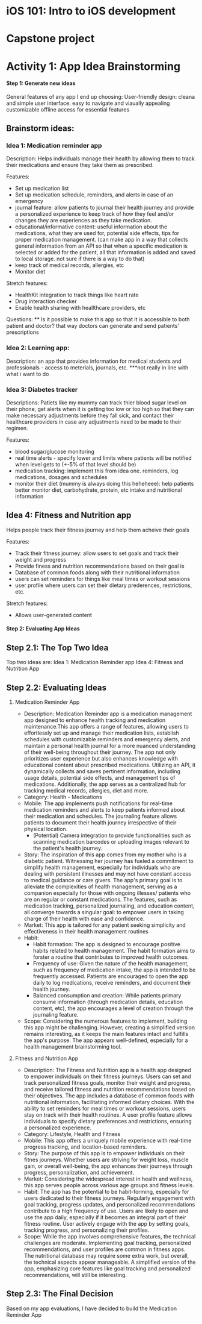 # iOS 101: Intro to iOS development
# Capstone project 
# Activity 1: App Idea Brainstorming

#### Step 1: Generate new ideas

General features of any app I end up choosing:
User-friendly design: cleana and simple user interface. easy to navigate and viaually appealing
customizable 
offline access for essential features

## Brainstorm ideas:
### Idea 1: Medication reminder app

Description: Helps individuals manage their health by allowing them to track their medications and ensure they take them as prescribed. 

Features:
- Set up medication list 
- Set up medication schedule, reminders, and alerts in case of an emergency
- journal feature: allow patients to journal their health journey and provide a personalized experience to keep track of how they feel and/or changes they are experiences as they take medication. 
- educational/informative content: useful information about the medications, what they are used for, potential side effects, tips for proper medication management. (can make app in a way that collects general information from an API so that when a specific medication is selected or added for the patient, all that information is added and saved to local storage. not sure if there is a way to do that)
- keep track of medical records, allergies, etc
- Monitor diet

Stretch features:
* HealthKit integration to track things like heart rate
* Drug interaction checker
* Enable health sharing with heallthcare providers, etc


Questions:
** Is it possible to make this app so that it is accessible to both patient and doctor? that way doctors can generate and send patients' prescriptions

### Idea 2: Learning app: 

Description: an app that provides information for medical students and professionals - access to meterials, journals, etc.
***not really in line with what i want to do


### Idea 3: Diabetes tracker
Descriptions: Patiets like my mummy can track thier blood sugar level on their phone, get alerts when it is getting too low or too high so that they can make necessary adjustments before they fall sick, and contact their healthcare providers in case any adjustments need to be made to their regimen.

Features:
- blood sugar/glucose monitoring
- real time alerts - specify lower and limits where patients will be notified when level gets to (+-5% of that level should be)
- medication tracking: implement this from idea one. reminders, log medications, dosages and schedules
- monitor their diet (mummy is always doing this heheheee): help patients better monitor diet, carbohydrate, protein, etc intake and nutritional information

## Idea 4: Fitness and Nutrition app
Helps people track their fitness journey and help them acheive their goals

Features:
- Track their fitness journey: allow users to set goals and track their weight and progress
- Provide finess and nutrition recommendations based on their goal is 
- Database of common foods along with their nutritional information
- users can set reminders for things like meal times or workout sessions
- user profile where users can set their dietary prederences, restrictions, etc. 

Stretch features:
- Allows user-generated content


#### Step 2: Evaluating App Ideas
## Step 2.1: The Top Two Idea
Top two ideas are:
Idea 1: Medication Reminder app
Idea 4: Fitness and Nutrition App

## Step 2.2: Evaluating Ideas
1. Medication Reminder App
    - Description: Medication Reminder app is a medication management app designed to enhance health tracking and medication maintenance.This app offers a range of features, allowing users to effortlessly set up and manage their medication lists, establish schedules with customizable reminders and emergency alerts, and maintain a personal health journal for a more nuanced understanding of their well-being throughout their journey. The app not only prioritizes user experience but also enhances knowledge with educational content about prescribed medications. Utilizing an API, it dynamically collects and saves pertinent information, including usage details, potential side effects, and management tips of medications. Additionally, the app serves as a centralized hub for tracking medical records, allergies, diet and more. 
    - Category: Health - Medications
    - Mobile: The app implements push notifications for real-time medication reminders and alerts to keep patients informed about their medication and schedules. The journaling feature allows patients to document their health journey irrespective of their physical location. 
        - (Potential) Camera integration to provide functionalities such as scanning medication barcodes or uploading images relevant to the patient's health journey. 
    - Story: The inspiration of this app comes from my mother who is a diabetic patient. Witnessing her journey has fueled a commitment to simplify health management, especially for individuals who are dealing with persistent illnesses and may not have constant access to medical guidance or care givers. The app's primary goal is to alleviate the complexities of health management, serving as a companion especially for those with ongoing illesses/ patients who are on regular or constant medications. The features, such as medication tracking, personalized journaling, and education content, all converge towards a singular goal: to empower users in taking charge of their health with ease and confidence. 
    - Market: This app is tailored for any patient seeking simplicity and effectiveness in their health management routines 
    - Habit:
        - Habit formation: The app is designed to encourage positive habits related to health management. The habit formation aims to forster a routine that contributes to improved health outcomes. 
        - Frequency of use: Given the nature of the health management, such as frequency of medication intake, the app is intended to be frequently accessed. Patients are encouraged to open the app daily to log medications, receive reminders, and document their health journey. 
        - Balanced consumption and creation: While patients primary consume information (through medication details, education content, etc), the app encourages a level of creation through the journaling feature. 
    - Scope: Considering the numerous features to implement, building this app might be challenging. However, creating a simplified version remains interesting, as it keeps the main features intact and fulfills the app's purpose. The app appears well-defined, especially for a health management brainstorming tool.

2. Fitness and Nutrition App
    - Description: The Fitness and Nutrition app is a health app designed to empower individuals on their fitness journeys. Users can set and track personalized fitness goals, monitor their weight and progress, and receive tailored fitness and nutrition recommendations based on their objectives. The app includes a database of common foods with nutritional information, facilitating informed dietary choices. With the ability to set reminders for meal times or workout sessions, users stay on track with their health routines. A user profile feature allows individuals to specify dietary preferences and restrictions, ensuring a personalized experience. 
    - Category: Lifestyle, Health and Fitness
    - Mobile: This app offers a uniquely mobile experience with real-time progress tracking, and location-based reminders. 
    - Story: The purpose of this app is to empower individuals on their fitnes journeys. Whether users are striving for weight loss, muscle gain, or overall well-being, the app enhances their journeys through progress, personalization, and achievement. 
    - Market: Considering the widespread interest in health and wellness, this app serves people across various age groups and fitness levels. 
    - Habit: The app has the potential to be habit-forming, especially for users dedicated to their fitness journeys. Regularly engagement with goal tracking, progress updates, and personalized recommendations contribute to a high frequency of use. Users are likely to open and use the app daily, especially if it becomes an integral part of their fitness routine. User actively engage with the app by setting goals, tracking progress, and personalizing their profiles. 
    - Scope: While the app involves comprehensive features, the technical challenges are moderate. Implementing goal tracking, personalized recommendations, and user profiles are common in fitness apps. The nutritional database may require some extra work, but overall, the technical aspects appear manageable. A simplified version of the app, emphasizing core features like goal tracking and personalized recommendations, will still be interesting. 


## Step 2.3: The Final Decision
Based on my app evaluations, I have decided to build the Medication Reminder App








